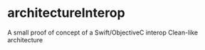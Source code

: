 # architectureInterop
A small proof of concept of a Swift/ObjectiveC interop Clean-like architecture
